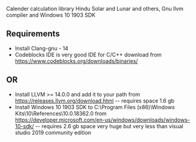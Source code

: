 Calender calculation library Hindu Solar and Lunar and others, Gnu llvm compiler and Windows 10 1903 SDK

## Requirements
- Install Clang-gnu - 14
- Codeblocks IDE is very good IDE for C/C++ download from https://www.codeblocks.org/downloads/binaries/
## OR
- Install LLVM >= 14.0.0 and add it to your path from https://releases.llvm.org/download.html -- requires space 1.6 gb
- Install Windows 10 1903 SDK to  C:\Program Files (x86)\Windows Kits\10\References\10.0.18362.0 from https://developer.microsoft.com/en-us/windows/downloads/windows-10-sdk/  -- requires 2.6 gb space very huge but very less than visual studio 2019 community edition
